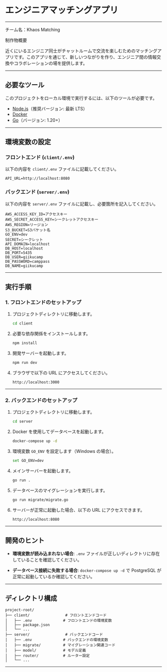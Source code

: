# エンジニアマッチングアプリ

---

チーム名：Khaos Matching

制作物概要

近くにいるエンジニア同士がチャットルームで交流を楽しむためのマッチングアプリです。このアプリを通じて、新しいつながりを作り、エンジニア間の情報交換やコラボレーションの場を提供します。

---

## 必要なツール

このプロジェクトをローカル環境で実行するには、以下のツールが必要です。

- [Node.js](https://nodejs.org/)（推奨バージョン: 最新 LTS）
- [Docker](https://www.docker.com/)
- [Go](https://go.dev/)（バージョン: 1.20+）

---

## 環境変数の設定

### フロントエンド (`client/.env`)

以下の内容を `client/.env` ファイルに記載してください。

```env
API_URL=http://localhost:8080
```

### バックエンド (`server/.env`)

以下の内容を `server/.env` ファイルに記載し、必要箇所を記入してください。

```env
AWS_ACCESS_KEY_ID=アクセスキー
AWS_SECRET_ACCESS_KEY=シークレットアクセスキー
AWS_REGION=リージョン
S3_BUCKET=S3バケット名
GO_ENV=dev
SECRET=シークレット
API_DOMAIN=localhost
DB_HOST=localhost
DB_PORT=5435
DB_USER=giikucamp
DB_PASSWORD=camppass
DB_NAME=giikucamp
```

---

## 実行手順

### 1. フロントエンドのセットアップ

1. プロジェクトディレクトリに移動します。

   ```bash
   cd client
   ```

2. 必要な依存関係をインストールします。

   ```bash
   npm install
   ```

3. 開発サーバーを起動します。

   ```bash
   npm run dev
   ```

4. ブラウザで以下の URL にアクセスしてください。
   ```
   http://localhost:3000
   ```

---

### 2. バックエンドのセットアップ

1. プロジェクトディレクトリに移動します。

   ```bash
   cd server
   ```

2. Docker を使用してデータベースを起動します。

   ```bash
   docker-compose up -d
   ```

3. 環境変数 `GO_ENV` を設定します（Windows の場合）。

   ```bash
   set GO_ENV=dev
   ```

4. メインサーバーを起動します。

   ```bash
   go run .
   ```

5. データベースのマイグレーションを実行します。

   ```bash
   go run migrate/migrate.go
   ```

6. サーバーが正常に起動した場合、以下の URL にアクセスできます。
   ```
   http://localhost:8080
   ```

---

## 開発のヒント

- **環境変数が読み込まれない場合**:
  `.env` ファイルが正しいディレクトリに存在していることを確認してください。

- **データベース接続に失敗する場合**:
  `docker-compose up -d` で PostgreSQL が正常に起動しているか確認してください。

---

## ディレクトリ構成

```
project-root/
├── client/                # フロントエンドコード
│   ├── .env              # フロントエンドの環境変数
│   ├── package.json
│   └── ...
├── server/                # バックエンドコード
│   ├── .env              # バックエンドの環境変数
│   ├── migrate/          # マイグレーション関連コード
│   ├── model/            # モデル定義
│   ├── router/           # ルーター設定
│   └── ...

```

---
